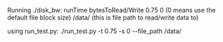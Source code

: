Running ./disk_bw:
    runTime bytesToRead/Write
    0.75 0  (0 means use the default file block size) /data/ (this is file path to read/write data to)

using run_test.py:
    ./run_test.py -t 0.75 -s 0 --file_path /data/

    
